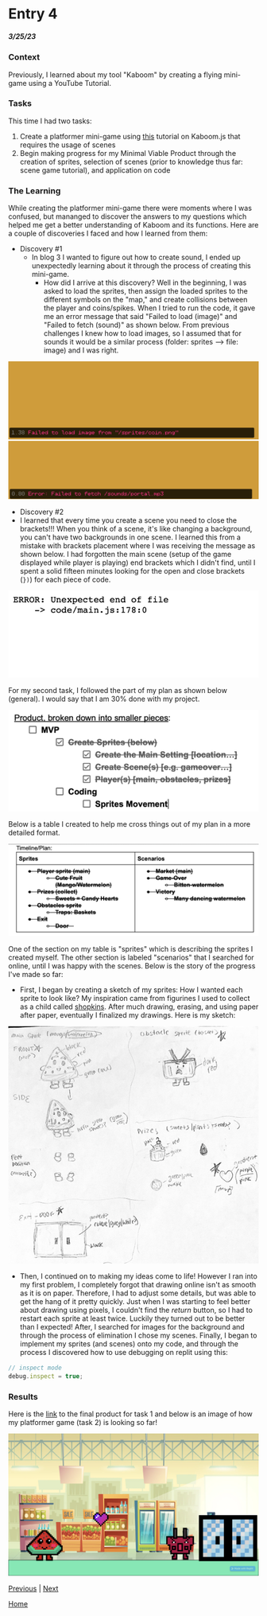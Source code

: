 # Entry 4
##### 3/25/23

### Context
Previously, I learned about my tool "Kaboom" by creating a flying mini-game using a YouTube Tutorial. 

### Tasks
This time I had two tasks: 
1) Create a platformer mini-game using [this](https://kaboomjs.com/doc/21-scenes) tutorial on Kaboom.js that requires the usage of scenes 
2) Begin making progress for my Minimal Viable Product through the creation of sprites, selection of scenes (prior to knowledge thus far: scene game tutorial), and application on code 

### The Learning 
While creating the platformer mini-game there were moments where I was confused, but mananged to discover the answers to my questions which helped me get a better understanding of Kaboom and its functions. Here are a couple of discoveries I faced and how I learned from them:

* Discovery #1
  * In blog 3 I wanted to figure out how to create sound, I ended up unexpectedly learning about it through the process of creating this mini-game. 
    * How did I arrive at this discovery? Well in the beginning, I was asked to load the sprites, then assign the loaded sprites to the different symbols on the "map," and create collisions between the player and coins/spikes. When I tried to run the code, it gave me an error message that said "Failed to load (image)" and "Failed to fetch (sound)" as shown below. From previous challenges I knew how to load images, so I assumed that for sounds it would be a similar process (folder: sprites --> file: image) and I was right.  
 
![load img](/images/img.png)
![load sound](/images/sound.png)

* Discovery #2
 * I learned that every time you create a scene you need to close the brackets!!! When you think of a scene, it's like changing a background, you can't have two backgrounds in one scene. I learned this from a mistake with brackets placement where I was receiving the message as shown below. I had forgotten the main scene (setup of the game displayed while player is playing) end brackets which I didn't find, until I spent a solid fifteen minutes looking for the open and close brackets (`})`) for each piece of code. 
 
![load scene](/images/scene.png)

For my second task, I followed the part of my plan as shown below (general). I would say that I am 30% done with my project. 

![load scene](/images/mvp1.png)

Below is a table I created to help me cross things out of my plan in a more detailed format. 

![load scene](/images/sprites:scenes.png)

One of the section on my table is "sprites" which is describing the sprites I created myself. The other section is labeled "scenarios" that I searched for online, until I was happy with the scenes. Below is the story of the progress I've made so far:
* First, I began by creating a sketch of my sprites: How I wanted each sprite to look like? My inspiration came from figurines I used to collect as a child called [shopkins](https://shopkinsgame.com). After much drawing, erasing, and using paper after paper, eventually I finalized my drawings. Here is my sketch:

![load sketch](/images/sketchmvp.png)

* Then, I continued on to making my ideas come to life! However I ran into my first problem, I completely forgot that drawing online isn't as smooth as it is on paper. Therefore, I had to adjust some details, but was able to get the hang of it pretty quickly. Just when I was starting to feel better about drawing using pixels, I couldn't find the *return* button, so I had to restart each sprite at least twice. Luckily they turned out to be better than I expected! After, I searched for images for the background and through the process of elimination I chose my scenes. Finally, I began to implement my sprites (and scenes) onto my code, and through the process I discovered how to use debugging  on replit using this: 
```js 
// inspect mode 
debug.inspect = true;
```
### Results
Here is the [link](https://replit.com/@wendyb8188/Game-Scene-mini-game?v=1) to the final product for task 1 and below is an image of how my platformer game (task 2) is looking so far!

![load platformgame1](/images/platformgame1.png)

[Previous](entry03.md) | [Next](entry05.md)

[Home](../README.md)
